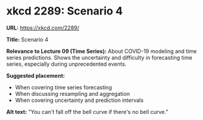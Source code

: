 # xkcd 2289: Scenario 4

**URL:** https://xkcd.com/2289/

**Title:** Scenario 4

**Relevance to Lecture 09 (Time Series):**
About COVID-19 modeling and time series predictions. Shows the uncertainty and difficulty in forecasting time series, especially during unprecedented events.

**Suggested placement:**
- When covering time series forecasting
- When discussing resampling and aggregation
- When covering uncertainty and prediction intervals

**Alt text:** "You can't fall off the bell curve if there's no bell curve."
